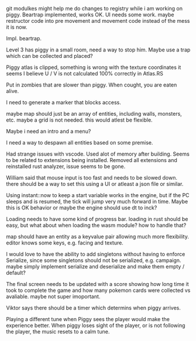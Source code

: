 
git modulkes might help me do changes to registry while i am working on piggy.
Beartrap implemented, works OK.
UI needs some work.
maybe restructor code into pre movement and movement code instead of the mess it is now.


Impl. beartrap.

Level 3 has piggy in a small room, need a way to stop him.
Maybe use a trap which can be collected and placed?

Piggy atlas is clipped, something is wrong with the texture coordinates it seems
I believe U / V is not calculated 100% correctly in Atlas.RS

Put in zombies that are slower than piggy. 
When cought, you are eaten alive.

I need to generate a marker that blocks access.

maybe map should just be an array of entities, including walls, monsters, etc.
maybe a grid is not needed. this would atlest be flexible.


Maybe i need an intro and a menu?

I need a way to despawn all entities based on some premise.

Had strange issues with vscode. Used alot of memory after building.
Seems to be related to extensions being installed.
Removed all extensions and reinstalled rust analyzer, issue seems to be gone.

William said that mouse input is too fast and needs to be slowed down.
there should be a way to set this using a UI or atleast a json file or similar.

Using instant::now to keep a start variable works in the engine, but if the PC sleeps and is resumed, the tick will jump very much forward in time. Maybe this is OK behavior or maybe the engine should use dt to inck?

Loading needs to have some kind of progress bar.
loading in rust should be easy, but what about when loading the wasm module? how to handle that?

map should have an entity as a keyvalue pair allowing much more flexibility.
editor knows some keys, e.g. facing and texture.

I would love to have the ability to add singletons without having to enforce Serialize, since some singletons should not be 
serialized, e.g. campaign.
maybe simply implement serialize and deserialize and make them empty / default?

The final screen needs to be updated with a score showing how long time it took to complete the game
and how many pokemon cards were collected vs avaliable.
maybe not super imoportant.

Viktor says there should be a timer which determins when piggy arrives.

Playing a different tune when Piggy sees the player would make the experience better.
When piggy loses sight of the player, or is not following the player, the music resets to a calm tune.
